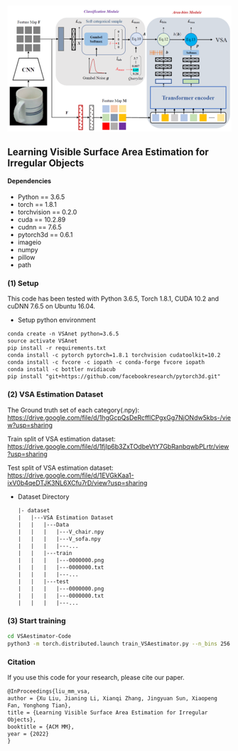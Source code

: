 ![avatar](framework.jpg)

## Learning Visible Surface Area Estimation for Irregular Objects

#### Dependencies

- Python == 3.6.5
- torch == 1.8.1
- torchvision == 0.2.0
- cuda == 10.2.89
- cudnn == 7.6.5
- pytorch3d == 0.6.1
- imageio
- numpy
- pillow 
- path

### (1) Setup
This code has been tested with Python 3.6.5, Torch 1.8.1, CUDA 10.2 and cuDNN 7.6.5 on Ubuntu 16.04.

- Setup python environment
```
conda create -n VSAnet python=3.6.5
source activate VSAnet
pip install -r requirements.txt
conda install -c pytorch pytorch=1.8.1 torchvision cudatoolkit=10.2
conda install -c fvcore -c iopath -c conda-forge fvcore iopath
conda install -c bottler nvidiacub
pip install "git+https://github.com/facebookresearch/pytorch3d.git"
```
### (2) VSA Estimation Dataset

The Ground truth set of each category(.npy):
https://drive.google.com/file/d/1hgGcpQsDeRcfflCPgxGg7NjONdw5kbs-/view?usp=sharing

Train split of VSA estimation dataset:
https://drive.google.com/file/d/1fjIp6b3ZxTOdbeVtY7GbRanbqwbPLrtr/view?usp=sharing

Test split of VSA estimation dataset:
https://drive.google.com/file/d/1EVGkKaa1-ixV0b4qeDTJK3NL6XCfu7rD/view?usp=sharing

- Dataset Directory

  ```
  |- dataset
  |   |---VSA Estimation Dataset
  |   |   |---Data
  |   |   |   |---V_chair.npy
  |   |   |   |---V_sofa.npy
  |   |   |   |---...
  |   |   |---train
  |   |   |   |---0000000.png
  |   |   |   |---0000000.txt
  |   |   |   |---...
  |   |   |---test
  |   |   |   |---0000000.png
  |   |   |   |---0000000.txt
  |   |   |   |---...
  ```
  
### (3) Start training

```bash
cd VSAestimator-Code
python3 -m torch.distributed.launch train_VSAestimator.py --n_bins 256 --num_layers 3
```

### Citation
If you use this code for your research, please cite our paper.
```
@InProceedings{liu_mm_vsa,
author = {Xu Liu, Jianing Li, Xianqi Zhang, Jingyuan Sun, Xiaopeng Fan, Yonghong Tian},
title = {Learning Visible Surface Area Estimation for Irregular Objects},
booktitle = {ACM MM},
year = {2022}
}
```
